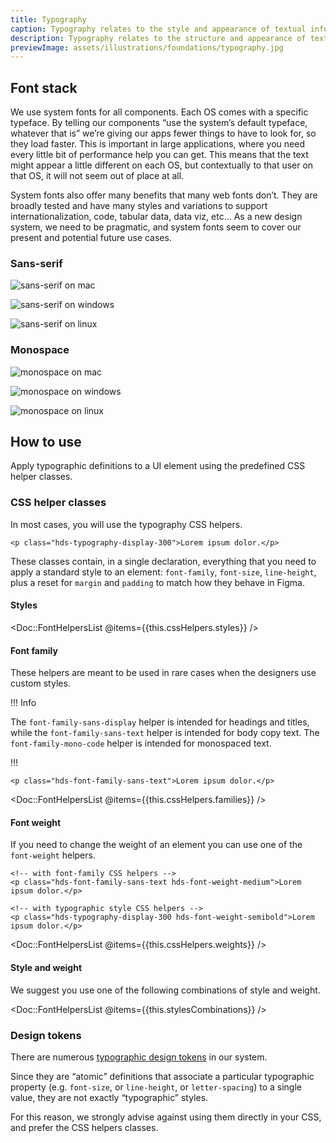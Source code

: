 ```yaml
---
title: Typography
caption: Typography relates to the style and appearance of textual information.
description: Typography relates to the structure and appearance of textual information. It relates to visual hierarchy, letterforms, and punctuation.
previewImage: assets/illustrations/foundations/typography.jpg
---
```


## Font stack

We use system fonts for all components. Each OS comes with a specific typeface. By telling our components “use the system’s default typeface, whatever that is” we’re giving our apps fewer things to have to look for, so they load faster. This is important in large applications, where you need every little bit of performance help you can get. This means that the text might appear a little different on each OS, but contextually to that user on that OS, it will not seem out of place at all.

System fonts also offer many benefits that many web fonts don’t. They are broadly tested and have many styles and variations to support internationalization, code, tabular data, data viz, etc... As a new design system, we need to be pragmatic, and system fonts seem to cover our present and potential future use cases.

### Sans-serif

![sans-serif on mac](/assets/foundations/typography/sans-serif-mac.png)

![sans-serif on windows](/assets/foundations/typography/sans-serif-windows.png)

![sans-serif on linux](/assets/foundations/typography/sans-serif-linux.png)

### Monospace

![monospace on mac](/assets/foundations/typography/monospace-mac.png)

![monospace on windows](/assets/foundations/typography/monospace-windows.png)

![monospace on linux](/assets/foundations/typography/monospace-linux.png)

## How to use

Apply typographic definitions to a UI element using the predefined CSS helper classes.

### CSS helper classes

In most cases, you will use the typography CSS helpers.

```markup
<p class="hds-typography-display-300">Lorem ipsum dolor.</p>
```

These classes contain, in a single declaration, everything that you need to apply a standard style to an element: `font-family`, `font-size`, `line-height`, plus a reset for `margin` and `padding` to match how they behave in Figma.

#### Styles

<Doc::FontHelpersList @items={{this.cssHelpers.styles}} />

#### Font family

These helpers are meant to be used in rare cases when the designers use custom styles.

!!! Info

The `font-family-sans-display` helper is intended for headings and titles, while the `font-family-sans-text` helper is intended for body copy text. The `font-family-mono-code` helper is intended for monospaced text.

!!!

```markup
<p class="hds-font-family-sans-text">Lorem ipsum dolor.</p>
```

<Doc::FontHelpersList @items={{this.cssHelpers.families}} />

#### Font weight

If you need to change the weight of an element you can use one of the `font-weight` helpers.

```markup
<!-- with font-family CSS helpers -->
<p class="hds-font-family-sans-text hds-font-weight-medium">Lorem ipsum dolor.</p>

<!-- with typographic style CSS helpers -->
<p class="hds-typography-display-300 hds-font-weight-semibold">Lorem ipsum dolor.</p>
```

<Doc::FontHelpersList @items={{this.cssHelpers.weights}} />

#### Style and weight

We suggest you use one of the following combinations of style and weight.

<Doc::FontHelpersList @items={{this.stylesCombinations}} />

### Design tokens

There are numerous [typographic design tokens](./tokens) in our system.

Since they are “atomic” definitions that associate a particular typographic property (e.g. `font-size`, or `line-height`, or `letter-spacing`) to a single value, they are not exactly “typographic” styles.

For this reason, we strongly advise against using them directly in your CSS, and prefer the CSS helpers classes.
